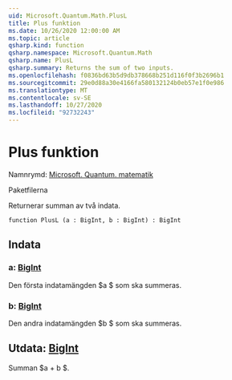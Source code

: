 ```yaml
---
uid: Microsoft.Quantum.Math.PlusL
title: Plus funktion
ms.date: 10/26/2020 12:00:00 AM
ms.topic: article
qsharp.kind: function
qsharp.namespace: Microsoft.Quantum.Math
qsharp.name: PlusL
qsharp.summary: Returns the sum of two inputs.
ms.openlocfilehash: f0836bd63b5d9db378668b251d116f0f3b2696b1
ms.sourcegitcommit: 29e0d88a30e4166fa580132124b0eb57e1f0e986
ms.translationtype: MT
ms.contentlocale: sv-SE
ms.lasthandoff: 10/27/2020
ms.locfileid: "92732243"
---
```

# <a name="plusl-function"></a>Plus funktion

Namnrymd: [Microsoft. Quantum. matematik](xref:Microsoft.Quantum.Math)

Paketfilerna [](https://nuget.org/packages/)


Returnerar summan av två indata.

```qsharp
function PlusL (a : BigInt, b : BigInt) : BigInt
```


## <a name="input"></a>Indata

### <a name="a--bigint"></a>a: [BigInt](xref:microsoft.quantum.lang-ref.bigint)

Den första indatamängden $a $ som ska summeras.


### <a name="b--bigint"></a>b: [BigInt](xref:microsoft.quantum.lang-ref.bigint)

Den andra indatamängden $b $ som ska summeras.



## <a name="output--bigint"></a>Utdata: [BigInt](xref:microsoft.quantum.lang-ref.bigint)

Summan $a + b $.